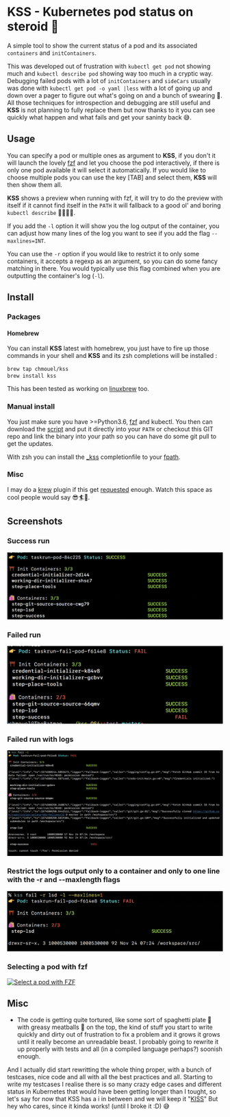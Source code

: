 # KSS - Kubernetes pod status on steroid 💉

A simple tool to show the current status of a pod and its associated `containers` and `initContainers`.

This was developed out of frustration with `kubectl get pod` not showing much and `kubectl describe pod` showing way too much in a cryptic way. Debugging failed pods with a lot of `initContainers` and `sideCars` usually was done with `kubectl get pod -o yaml |less` with a lot of going up and down over a pager to figure out what's going on and a bunch of swearing 🔞. All those techniques for introspection and debugging are still useful and **KSS** is not planning to fully replace them but now thanks to it you can see quickly what happen and what fails and get your saninty back 😅.

## Usage

You can specify a pod or multiple ones as argument to **KSS**, if you don't it will launch the lovely [fzf](https://github.com/junegunn/fzf) and let you choose the pod interactively, if there is only one pod available it will select it automatically. If you would like to choose multiple pods you can use the key [TAB]  and select them, **KSS** will then show them all.

**KSS** shows a preview when running with fzf, it will try to do the preview with itself if it cannot find itself in the `PATH` it will fallback to a good ol' and boring `kubectl describe` 👴🏼👵🏻.

If you add the `-l` option it will show you the log output of the container, you can adjust how many lines of the log you want to see if you add the flag `--maxlines=INT`.

You can use the `-r` option if you would like to restrict it to only some containers, it accepts a regexp as an argument, so you can do some fancy matching in there. You would typically use this flag combined when you are outputting the container's log (`-l`).

## Install

### Packages

#### Homebrew

You can install **KSS** latest with homebrew, you just have to fire up those
commands in your shell and **KSS** and its zsh completions will be installed :

```shell
brew tap chmouel/kss
brew install kss
```

This has been tested as working on [linuxbrew](https://docs.brew.sh/Homebrew-on-Linux) too.

### Manual install

You just make sure you have >=Python3.6, [fzf](https://github.com/junegunn/fzf) and kubectl. You then can download the [script](https://raw.githubusercontent.com/chmouel/kss/master/kss) and put it directly into your `PATH` or checkout this GIT repo and link the binary into your path so you can have do some git pull to get the updates.

With zsh you can install the [_kss](./_kss) completionfile  to your [fpath](https://unix.stackexchange.com/a/33898).

### Misc

I may do a [krew](https://github.com/kubernetes-sigs/krew) plugin if this get [requested](https://github.com/chmouel/kss/issues/1) enough. Watch this space as cool people would say 😎🏄🤙.

## Screenshots

### Success run

![Success run](.screenshots/success.png)

### Failed run

![Fail run](.screenshots/failure.png)

### Failed run with logs

![Fail run](.screenshots/logging.png)

### Restrict the logs output only to a container and only to one line with the -r and --maxlength flags

![Restrict to some pod](.screenshots/restrict.png)

### Selecting a pod with fzf

[![Select a pod with FZF](https://asciinema.org/a/xOCUspvH0z5R2y56jtN32Xk6G.png)](https://asciinema.org/a/xOCUspvH0z5R2y56jtN32Xk6G)


## Misc

* The code is getting quite tortured, like some sort of spaghetti plate 🍝 with greasy meatballs 🥩 on the top, the kind of stuff you start to write quickly and dirty out of frustration to fix a problem and it grows it grows until it really become an unreadable beast. I probably going to rewrite it up properly with tests and all (in a compiled language perhaps?) soonish enough. 

And I actually did start rewritting the whole thing proper, with a bunch of testcases, nice code and all with all the best practices and all. Starting to write my testcases I realise there is so many crazy edge cases and different status in Kubernetes that would have been getting longer than I tought, so let's say for now that KSS has a i in between and we will keep it "[KISS](https://en.wikipedia.org/wiki/KISS_principle)"
But hey who cares, since it kinda works! (until I broke it :D) 😅
